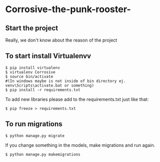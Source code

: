 # Corrosive-the-punk-rooster-

## Start the project

Really, we don't know about the reason of the project

## To start install Virtualenvv
    
    $ pip install virtualenv
    $ virtualenv Corrosive
    $ source bin/activate 
    #(In windows maybe is not inside of bin directory ej. venv\Scripts\activate.bat or something)
    $ pip install -r requirements.txt

To add new libraries please add to the requirements.txt just like that:
    
    $ pip freeze > requirements.txt

## To run migrations
    
    $ python manage.py migrate

If you change something in the models, make migrations and run again.

    $ python manage.py makemigrations 

